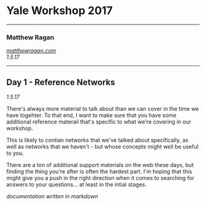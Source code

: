 # Yale Workshop 2017 #
---

### Matthew Ragan ###
_[matthewragan.com](http://matthewragan.com)_  
_1.5.17_

---
## Day 1 - Reference Networks ##
_1.5.17_

There's always more material to talk about than we can cover in the time we have togehter. To that end, I want to make sure that you have some additional reference materail that's specific to what we're covering in our workshop.

This is likely to contian networks that we've talked about specifically, as well as networks that we haven't - but whose concepts might well be useful to you. 

There are a ton of additional support materials on the web these days, but finding the thing you're after is often the hardest part. I'm hoping that this might give you a push in the right direction when it comes to searching for answers to your questions... at least in the intial stages.

_documentation written in markdown_